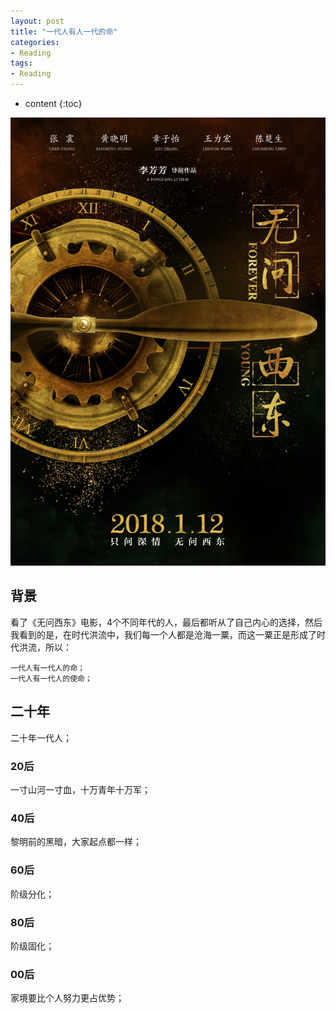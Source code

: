 ```yaml
---
layout: post
title: "一代人有人一代的命"
categories: 
- Reading
tags:
- Reading
---
```


* content
{:toc}

![wwxd](/css/pics/2018-02-05-wwxd.png)

## 背景

看了《无问西东》电影，4个不同年代的人，最后都听从了自己内心的选择，然后我看到的是，在时代洪流中，我们每一个人都是沧海一粟，而这一粟正是形成了时代洪流，所以：

    一代人有一代人的命；
    一代人有一代人的使命；

## 二十年

二十年一代人；

### 20后

一寸山河一寸血，十万青年十万军；

### 40后

黎明前的黑暗，大家起点都一样；

### 60后

阶级分化；

### 80后

阶级固化；

### 00后

家境要比个人努力更占优势；
